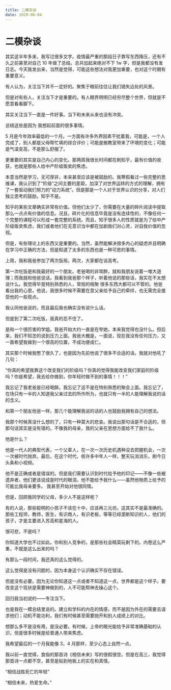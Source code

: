 ```yaml
---
title: 二模杂谈
date: 2020-06-04
---
```


# 二模杂谈

其实这半年多来，我写过很多文字。疫情最严重的那段日子靠写东西降压，还有不久之前甚至对自己 10 年做了总结。总共加起来绝对不下 1w 字，但是我都没有发日志。今天我发出来，当然是觉得，可能这些想法对我更加重要，也对这个时期有重要意义。

有人认为，关注当下并不一定好的。聚焦于眼前往往让我们错失远处的风景。

但是对有些人，关注当下才是重要的。有人眼界明明已经穷尽整个世界，但就是不愿意看看脚下。

其实关注当下一直是一件好事。当下和未来从来也没有冲突。

总结这些是因为 我想起前面的很多事情。

5 月是今年效率最低的一个月。一方面有许多外界因素干扰着我，可能是，一个人完成了，别人都是父母帮忙填的综合评价；可能是搬教室带来了环境的变化；可能是气温变高，不是那么舒服了。

更重要的其实是自己内心的变化。那两周我很长时间都在刷知乎，最有价值的收获，也就是那些人给中产阶级贩卖的焦虑。

本意当然是学习，无可厚非，本来甚至应该是被鼓励的。我寒假看过一些完整的思维课，我认识到了“阶级”之间主要的差距，加深了对世界运转的方式的理解，拥有了一套驱动我们努力的“动力系统”。但是那是一个人对于世界认识的分享，对人们独立思考的鼓励。知乎不是。

知乎的某些文章确实非常有价值。但他们太少了，你需要在大量的碎片阅读中提取那么一点点有价值的信息。况且，碎片化的信息毕竟是没有连续性的，不像任何一个完整的课程可以形成一套完整的系统。而且，知乎很多人的性质就是为了给中产阶级贩卖焦虑，我们或者他们在无意识当中都在加剧我们对心灵，对自我价值的忽视。

但是，有些理论上的东西又是重要的。当然，虽然能解决很多内心的疑虑并且明确在学习中正确的方法，但是知道了太多的东西也是一种可悲的事情。

上周，我和我爸参加了两次饭局。两次，大家都在谈高考。

第一次吃饭是和我最好的一个朋友。老爸喝的非常醉，就和我朋友说着一堆大道理；而我就和他爸说话。我看到我爸那个样子，听着他说的那些话，我实在不太想说什么。我觉得毕竟特别熟悉的人，常规的相聚 很多东西大都可以不管的。他爸看出我的心思，他说，我很多时候不需要在意父亲给予自己的牵绊，也无需完全接受他的一些观点。

我认同他爸说的，而且最后我也确实没有说什么话。

但是到了第二次吃饭，我真的忍不住了。

是和一个很厉害的学姐。我爸开始大约一直是在夸她，本来我觉得也没什么。但后来，我们不知怎的说到压力上面。我爸大概是，一面说，现在我没有任何压力，又一面希望我做到一个很高的位置，不成功便成仁。

其实那个时候我憋了很久了，也是因为先前他说了很多不合适的话。我就对他吼了几句：

“你真的希望我靠这个改变我们的阶级吗？你真的觉得我能改变我们家庭的阶级吗？你是希望，我去给你做到，你年轻时做不到的事情！！！”

我忘记了我老爸是已经喝醉。我忘记了这不是在特别熟悉的聚会上面。我忘记了，在场只有一半的人知道我父亲过去的所作所为，也就只有一半的人能理解我说的话的含义。

和第一个朋友他爸一样，那几个能理解我说的话的人也鼓励我拥有自己的想法。

我那个时候真没什么想的了，只有一种莫大的悲哀。我说出那句话是不合适的，但那句话其实是没有错的。不像我的母亲，我的父亲在思想方面给不了我什么。

他是什么？

他是一代人的典型代表，一个父辈人，在一次一次历史机遇种没去把握机会，一次一次被时代抛弃。最后，在这个时代，核许多中年人一样，整天玩消消乐，刷今日头条和小视频。

他不是正确或者是错误的。但是我们需要认识到时代给予他的印记——不像一些被遗弃者，他们更该说成是时代的眼泪。他不能给予我什么——虽然他物质上给予的可能比我母亲要多。
我甚至开始对他很同情。

但是，回顾我同学的父母，多少人不是这样呢？

有的人说，那些聪明的小孩子不该在十中，应该再三元坊。这其实不是最准确的。那些工程师，教师，医生，有识商人，有识老板，等等已经垄断知识的人，他们的孩子，才是主要进入苏高和星海的人。

很可悲，不是吗？

你知道大学也不过如此。你和别人竞争的，是那些社会精英玩剩下的。内卷这么严重，不就是这么出来的吗？

有那么一段时间，我还真的这么觉得的。

这么觉得是没有问题的，因为本身这个认识确实不存在错误。

但是没有必要。因为无论你知道这一点或者不知道这一点，世界都是这个样子。要改变这个现状是需要神做到的，人不可能帮神去操心这个。

回归我当初说的——专注当下。

也是我在一模总结里说的。建立和学科的内在的情感，而不是因为外在的需要去请求他们；动机不能功利，我们有时候甚至需要抛开和别人成绩上的对比。

想那么多不是没有用，是没必要。有时候，上帝的眼光能给予非常准确基础的认识，但是很多时候是给普通人带来焦虑。

我希望最后的一个月我能像 3，4 月那样，至少心态上自然一点。

我以前一直觉得，食指的那首诗《相信未来》写的很假很空。但是在高三，我觉得那首诗一点都不空，甚至是贴到地板上的实在和真情。

“相信战胜死亡的年轻”

“相信未来，热爱生命。”
